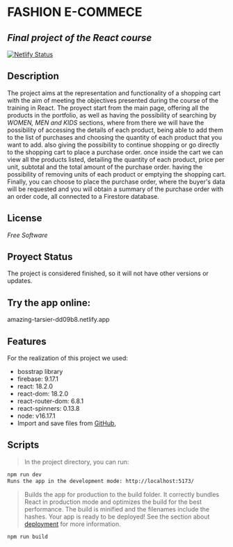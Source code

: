 # FASHION E-COMMECE
## _Final project of the React course_

[![Netlify Status](https://api.netlify.com/api/v1/badges/035309dd-5134-4c65-bbfd-0e2de08188ca/deploy-status)](https://app.netlify.com/sites/melodious-profiterole-a0b57d/deploys)

## Description
The project aims at the representation and functionality of a shopping cart with the aim of meeting the objectives presented during the course of the training in React.
The proyect start from the main page, offering all the products in the portfolio, as well as having the possibility of searching by _WOMEN, MEN and KIDS_  sections, where from there we will have the possibility of accessing the details of each product, being able to add them to the list of purchases and choosing the quantity of each product that you want to add. also giving the possibility to continue shopping or go directly to the shopping cart to place a purchase order.
once inside the cart we can view all the products listed, detailing the quantity of each product, price per unit, subtotal and the total amount of the purchase order. having the possibility of removing units of each product or emptying the shopping cart.
Finally, you can choose to place the purchase order, where the buyer's data will be requested and you will obtain a summary of the purchase order with an order code, all connected to a Firestore database.

## License
*Free Software*
## Proyect Status
The project is considered finished, so it will not have other versions or updates.

## Try the app online:
amazing-tarsier-dd09b8.netlify.app

## Features
For the realization of this project we used:
- bosstrap library
- firebase: 9.17.1
- react: 18.2.0
- react-dom: 18.2.0
- react-router-dom: 6.8.1
- react-spinners: 0.13.8
- node: v16.17.1
- Import and save files from [GitHub], 

## Scripts
>In the project directory, you can run:
```sh
npm run dev
Runs the app in the development mode: http://localhost:5173/
```
>Builds the app for production to the build folder.
It correctly bundles React in production mode and optimizes the build for the best performance.
The build is minified and the filenames include the hashes.
Your app is ready to be deployed!
See the section about [deployment] for more information.
```sh
npm run build
```



  [GitHub]:<https://github.com/Tutesuarez/e-comerce.git>
  [deployment]:<https://create-react-app.dev/docs/deployment/>

